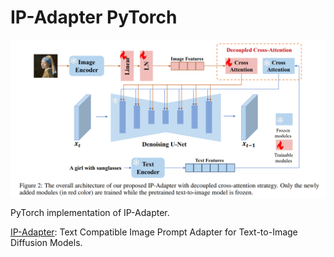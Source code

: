 # IP-Adapter PyTorch

<p align="center">
  <img src="IP-Adapter.png" alt="IP-Adapter" style="display:block; margin:auto; width:850px;" />
</p>

PyTorch implementation of IP-Adapter.

[IP-Adapter](https://arxiv.org/abs/2308.06721): Text Compatible Image Prompt Adapter for Text-to-Image Diffusion Models.
